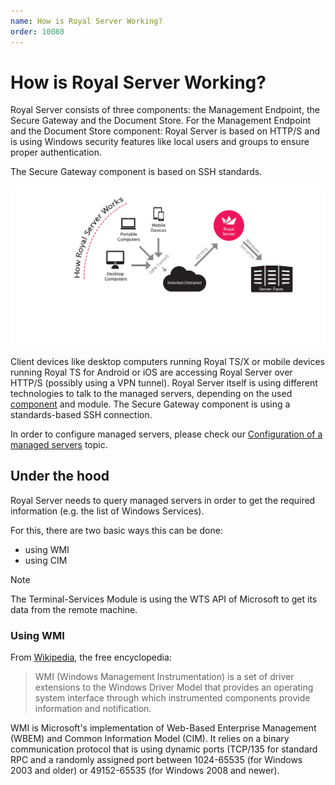 ```yaml
---
name: How is Royal Server Working?
order: 10080
---
```


# How is Royal Server Working?

Royal Server consists of three components: the Management Endpoint, the Secure Gateway and the Document Store.
For the Management Endpoint and the Document Store component: Royal Server is based on HTTP/S and is using Windows security features like local users and groups to ensure proper authentication.

The Secure Gateway component is based on SSH standards.

![](/r2021/images/RoyalServer/screenshot_howroyalserverworks.png)

Client devices like desktop computers running Royal TS/X or mobile devices running Royal TS for Android or iOS are accessing Royal Server over HTTP/S (possibly using a VPN tunnel). Royal Server itself is using different technologies to talk to the managed servers, depending on the used [component](./what-are-royal-server-components.md) and module. The Secure Gateway component is using a standards-based SSH connection.

In order to configure managed servers, please check our [Configuration of a managed servers](./configuration-of-managed-servers.md) topic.

## Under the hood

Royal Server needs to query managed servers in order to get the required information (e.g. the list of Windows Services).

For this, there are two basic ways this can be done:

- using WMI
- using CIM

> [!NOTE]
> The Terminal-Services Module is using the WTS API of Microsoft to get its data from the remote machine.

### Using WMI

From [Wikipedia](http://en.wikipedia.org/wiki/Windows_Management_Instrumentation), the free encyclopedia:

> WMI (Windows Management Instrumentation) is a set of driver extensions to the Windows Driver Model that provides an operating system interface through which instrumented components provide information and notification.

WMI is Microsoft's implementation of Web-Based Enterprise Management (WBEM) and Common Information Model (CIM). It relies on a binary communication protocol that is using dynamic ports (TCP/135 for standard RPC and a randomly assigned port between 1024-65535 (for Windows 2003 and older) or 49152-65535 (for Windows 2008 and newer).
